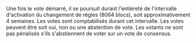 Une fois le vote démarré, il se poursuit durant l'entièreté de l'intervalle d'activation du changement de règles (8064 blocs), soit approximativement 4 semaines.  Les votes sont comptabilisés durant cet intervalle.  Les votes peuvent être soit oui, non ou une abstention de vote.  Les votants ne sont pas pénalisés s'ils s'abstiennent de voter sur un vote de consensus.
